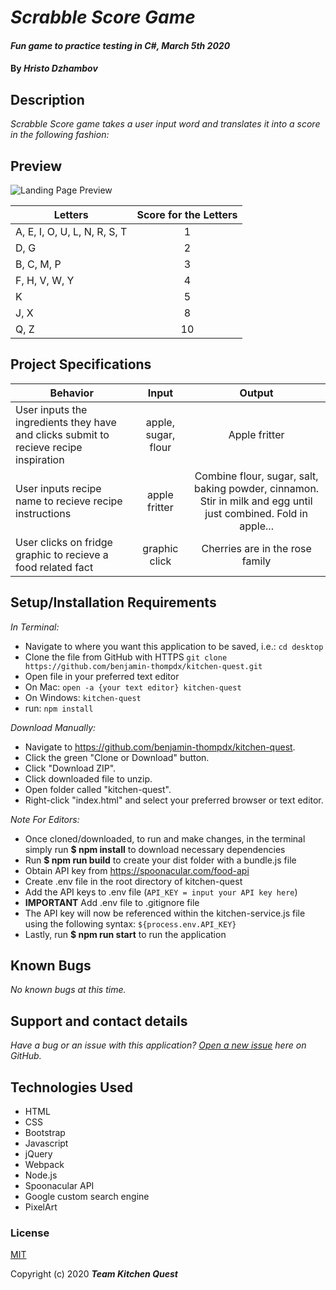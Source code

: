 # _Scrabble Score Game_

#### _Fun game to practice testing in C#, March 5th 2020_

#### By _**Hristo Dzhambov**_

## Description
 _Scrabble Score game takes a user input word and translates it into a score in the following fashion:_

## Preview

![Landing Page Preview](https://encrypted-tbn0.gstatic.com/images?q=tbn%3AANd9GcT767D5rYsTdGIv5dhKVsx3Jc3rL-alS3mH_hVwe6FJE-XKKPUt)

| Letters | Score for the Letters|
|--------| :------------------:|
|A, E, I, O, U, L, N, R, S, T | 1  |
|D, G | 2  |
| B, C, M, P   |  3 |
| F, H, V, W, Y   |  4 |
| K  | 5  |
| J, X  | 8  |
| Q, Z   | 10  |



## Project Specifications

| Behavior | Input | Output |
|---|:---:|:---:|
|User inputs the ingredients they have and clicks submit to recieve recipe inspiration|apple, sugar, flour|Apple fritter|
|User inputs recipe name to recieve recipe instructions|apple fritter|Combine flour, sugar, salt, baking powder, cinnamon. Stir in milk and egg until just combined. Fold in apple...|
|User clicks on fridge graphic to recieve a food related fact|graphic click|Cherries are in the rose family|

## Setup/Installation Requirements

_In Terminal:_

* Navigate to where you want this application to be saved, i.e.:
```cd desktop```
* Clone the file from GitHub with HTTPS
```git clone https://github.com/benjamin-thompdx/kitchen-quest.git```
* Open file in your preferred text editor
* On Mac: ```open -a {your text editor} kitchen-quest```
* On Windows: ```kitchen-quest```
* run:  ```npm install```

_Download Manually:_

* Navigate to https://github.com/benjamin-thompdx/kitchen-quest.
* Click the green "Clone or Download" button.
* Click "Download ZIP".
* Click downloaded file to unzip.
* Open folder called "kitchen-quest".
* Right-click "index.html" and select your preferred browser or text editor.

_Note For Editors:_ 
* Once cloned/downloaded, to run and make changes, in the terminal simply run **$ npm install** to download necessary dependencies
* Run **$ npm run build** to create your dist folder with a bundle.js file
* Obtain API key from https://spoonacular.com/food-api
* Create .env file in the root directory of kitchen-quest
* Add the API keys to .env file (```API_KEY = input your API key here```)
* **IMPORTANT** Add .env file to .gitignore file 
* The API key will now be referenced within the kitchen-service.js file using the following syntax: ```${process.env.API_KEY}```
* Lastly, run **$ npm run start** to run the application

## Known Bugs

_No known bugs at this time._

## Support and contact details

_Have a bug or an issue with this application? [Open a new issue](https://github.com/benjamin-thompdx/kitchen-quest/issues) here on GitHub._

## Technologies Used

* HTML
* CSS
* Bootstrap
* Javascript
* jQuery
* Webpack
* Node.js
* Spoonacular API
* Google custom search engine
* PixelArt

### License

[MIT](https://choosealicense.com/licenses/mit/)

Copyright (c) 2020 **_Team Kitchen Quest_**